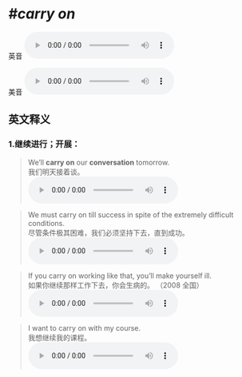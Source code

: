 # ***\#carry on*** 
英音
<audio src="./media/carry on1.aac" controls="controls"></audio>

美音
<audio src="./media/carry on2.aac" controls="controls"></audio>



  

英文释义
---
### 1.**继续进行；开展：**  

 > We’ll **carry on** our **conversation** tomorrow.  
 > 我们明天接着谈。    
<audio src="./media/11-carry.aac" controls="controls"></audio>

 > We must carry on till success in spite of the extremely difficult conditions.  
 > 尽管条件极其困难，我们必须坚持下去，直到成功。    
<audio src="./media/12-carry.aac" controls="controls"></audio>

 > If you carry on working like that, you’ll make yourself ill.   
 > 如果你继续那样工作下去，你会生病的。  （2008 全国）  
<audio src="./media/P73 carry-5.aac" controls="controls"></audio>

 > I want to carry on with my course.  
 > 我想继续我的课程。    
<audio src="./media/carry50.aac" controls="controls"></audio>


